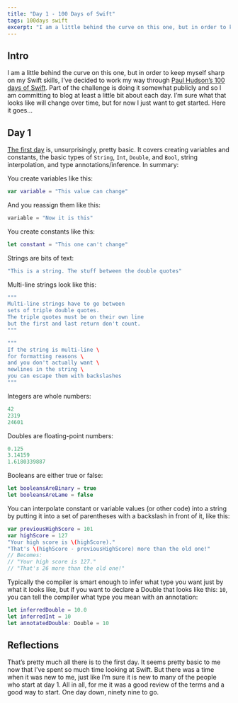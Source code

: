 ```yaml
---
title: "Day 1 - 100 Days of Swift"
tags: 100days swift
excerpt: "I am a little behind the curve on this one, but in order to keep myself sharp on my Swift skills, I’ve decided to work my way through Paul Hudson’s 100 days of Swift."
---
```

## Intro
I am a little behind the curve on this one, but in order to keep myself sharp on my Swift skills, I’ve decided to work my way through [Paul Hudson’s 100 days of Swift](https://www.hackingwithswift.com/100).  Part of the challenge is doing it somewhat publicly and so I am committing to blog at least a little bit about each day. I’m sure what that looks like will change over time, but for now I just want to get started. Here it goes…

## Day 1
[The first day](https://www.hackingwithswift.com/100/1) is, unsurprisingly, pretty basic. It covers creating variables and constants, the basic types of `String`, `Int`, `Double`, and `Bool`, string interpolation, and type annotations/inference. In summary:

You create variables like this:
```swift
var variable = "This value can change"
```

And you reassign them like this:
```swift
variable = "Now it is this"
```

You create constants like this:
```swift
let constant = "This one can't change"
```

Strings are bits of text:
```swift
"This is a string. The stuff between the double quotes"
```

Multi-line strings look like this:
```swift
"""
Multi-line strings have to go between
sets of triple double quotes.
The triple quotes must be on their own line
but the first and last return don't count.
"""

"""
If the string is multi-line \
for formatting reasons \
and you don't actually want \
newlines in the string \
you can escape them with backslashes
"""
```

Integers are whole numbers:
```swift
42
2319
24601
```

Doubles are floating-point numbers:
```swift
0.125
3.14159
1.6180339887
```

Booleans are either true or false:
```swift
let booleansAreBinary = true
let booleansAreLame = false
```

You can interpolate constant or variable values (or other code) into a string by putting it into a set of parentheses with a backslash in front of it, like this:
```swift
var previousHighScore = 101
var highScore = 127
"Your high score is \(highScore)."
"That's \(highScore - previousHighScore) more than the old one!"
// Becomes:
// "Your high score is 127."
// "That's 26 more than the old one!"
```

Typically the compiler is smart enough to infer what type you want just by what it looks like, but if you want to declare a Double that looks like this: `10`, you can tell the compiler what type you mean with an annotation:
```swift
let inferredDouble = 10.0
let inferredInt = 10
let annotatedDouble: Double = 10
```

## Reflections
That’s pretty much all there is to the first day. It seems pretty basic to me now that I’ve spent so much time looking at Swift. But there was a time when it was new to me, just like I’m sure it is new to many of the people who start at day 1. All in all, for me it was a good review of the terms and a good way to start. One day down, ninety nine to go.
